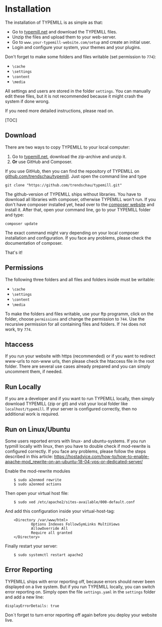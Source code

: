# Installation

The installation of TYPEMILL is as simple as that: 

- Go to [typemill.net](http://www.typemill.net) and download the TYPEMILL files.
- Unzip the files and upload them to your web-server.
- Go to `www.your-typemill-website.com/setup` and create an initial user.
- Login and configure your system, your themes and your plugins. 

Don't forget to make some folders and files writable (set permission to `774`):

- `\cache`
- `\settings`
- `\content`
- `\media`

All settings and users are stored in the folder `settings`. You can manually edit these files, but it is not recommended because it might crash the system if done wrong.

If you need more detailed instructions, please read on.

[TOC]

## Download

There are two ways to copy TYPEMILL to your local computer:

1. Go to [typemill.net](http://www.typemill.net), download the zip-archive and unzip it.
2. **Or** use GitHub and Composer.

If you use GitHub, then you can find the repository of TYPEMILL on [github.com/trendschau/typemill](https://github.com/trendschau/typemill). Just open the command line and type

````
git clone "https://github.com/trendschau/typemill.git"
````

The github-version of TYPEMILL ships without libraries. You have to download all libraries with composer, otherwise TYPEMILL won't run. If you don't have composer installed yet, head over to the [composer website](https://getcomposer.org/) and install it. After that, open your command line, go to your TYPEMILL folder and type:

````
composer update
````

The exact command might vary depending on your local composer installation and configuration. If you face any problems, please check the documentation of composer.

That's it!

## Permissions

The following three folders and all files and folders inside must be writable:

- `\cache`
- `\settings`
- `\content`
- `\media`

To make the folders and files writable, use your ftp programm, click on the folder, choose `permissions` and change the permission to `744`. Use the recursive permission for all containing files and folders. If `744` does not work, try `774`.

## htaccess 

If you run your website with https (recommended) or if you want to redirect www-urls to non-www urls, then please check the htaccess file in the root folder. There are several use cases already prepared and you can simply uncomment them, if needed. 

## Run Locally

If you are a developer and if you want to run TYPEMILL locally, then simply download TYPEMILL (zip or git) and visit your local folder like `localhost/typemill`. If your server is configured correctly, then no additional work is required.

## Run on Linux/Ubuntu

Some users reported errors with linux- and ubuntu-systems. If you run typmill locally with linux, then you have to double check if mod-rewrite is configured correctly. If you face any problems, please follow the steps described in this article: https://hostadvice.com/how-to/how-to-enable-apache-mod_rewrite-on-an-ubuntu-18-04-vps-or-dedicated-server/

Enable the mod-rewrite modules

````
    $ sudo a2enmod rewrite 
    $ sudo a2enmod actions 
````

Then open your virtual host file:

````
    $ sudo xed /etc/apache2/sites-available/000-default.conf
````

And add this configuration inside your virtual-host-tag: 

````
    <Directory /var/www/html>
            Options Indexes FollowSymLinks MultiViews
            AllowOverride All
            Require all granted
    </Directory>
````

Finally restart your server:

````
    $ sudo systemctl restart apache2
````

## Error Reporting

TYPEMILL ships with error reporting off, because errors should never been displayed on a live system. But if you run TYPEMILL locally, you can switch error reporting on. Simply open the file `settings.yaml` in the `settings` folder and add a new line:

````
displayErrorDetails: true
````

Don`t forget to turn error reporting off again before you deploy your website live.

